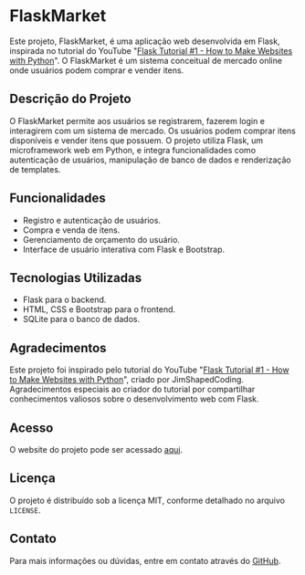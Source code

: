 <h1>FlaskMarket</h1>
<p>Este projeto, FlaskMarket, é uma aplicação web desenvolvida em Flask, inspirada no tutorial do YouTube "<a href='https://www.youtube.com/watch?v=Qr4QMBUPxWo'>Flask Tutorial #1 - How to Make Websites with Python</a>". O FlaskMarket é um sistema conceitual de mercado online onde usuários podem comprar e vender itens.</p>

<h2>Descrição do Projeto</h2>
<p>O FlaskMarket permite aos usuários se registrarem, fazerem login e interagirem com um sistema de mercado. Os usuários podem comprar itens disponíveis e vender itens que possuem. O projeto utiliza Flask, um microframework web em Python, e integra funcionalidades como autenticação de usuários, manipulação de banco de dados e renderização de templates.</p>

<h2>Funcionalidades</h2>
<ul>
    <li>Registro e autenticação de usuários.</li>
    <li>Compra e venda de itens.</li>
    <li>Gerenciamento de orçamento do usuário.</li>
    <li>Interface de usuário interativa com Flask e Bootstrap.</li>
</ul>

<h2>Tecnologias Utilizadas</h2>
<ul>
    <li>Flask para o backend.</li>
    <li>HTML, CSS e Bootstrap para o frontend.</li>
    <li>SQLite para o banco de dados.</li>
</ul>

<h2>Agradecimentos</h2>
<p>Este projeto foi inspirado pelo tutorial do YouTube "<a href='https://www.youtube.com/watch?v=Qr4QMBUPxWo'>Flask Tutorial #1 - How to Make Websites with Python</a>", criado por JimShapedCoding. Agradecimentos especiais ao criador do tutorial por compartilhar conhecimentos valiosos sobre o desenvolvimento web com Flask.</p>

<h2>Acesso</h2>
<p>O website do projeto pode ser acessado <a href='https://flask-market-s9d9.onrender.com/'>aqui</a>.</p>


<h2>Licença</h2>
<p>O projeto é distribuído sob a licença MIT, conforme detalhado no arquivo <code>LICENSE</code>.</p>

<h2>Contato</h2>
<p>Para mais informações ou dúvidas, entre em contato através do <a href='https://github.com/HernaniSamuel'>GitHub</a>.</p>
